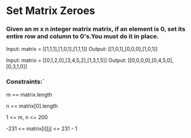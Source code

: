 # Set Matrix Zeroes

### Given an m x n integer matrix matrix, if an element is 0, set its entire row and column to 0's.You must do it in place.

Input: matrix = [[1,1,1],[1,0,1],[1,1,1]]
Output: [[1,0,1],[0,0,0],[1,0,1]]

Input: matrix = [[0,1,2,0],[3,4,5,2],[1,3,1,5]]
Output: [[0,0,0,0],[0,4,5,0],[0,3,1,0]]

### Constraints:`

m == matrix.length 

n == matrix[0].length

1 <= m, n <= 200

-231 <= matrix[i][j] <= 231 - 1
